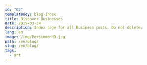 ```yaml
---
id: "02"
templateKey: blog-index
title: Discover Businesses
date: 2019-03-24
description: Index page for all Business posts. Do not delete.
lang: en
image: /img/PersimmonHD.jpg
path: /en/blog/
slug: /en/blog/
tags:
  - art
---
```

